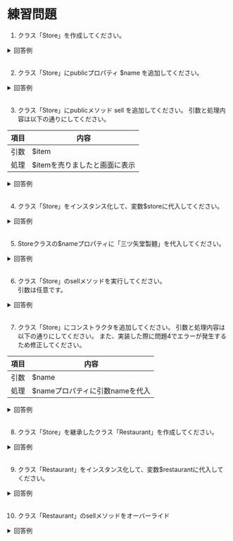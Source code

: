 # 練習問題


1. クラス「Store」を作成してください。
  <details><summary>回答例</summary><div>
		
  ```

  class Store
  {

  }

  ```	
  </div></details>
  <br>


2. クラス「Store」にpublicプロパティ $name を追加してください。
  <details><summary>回答例</summary><div>
		
  ```

  class Store
  {
    public $name;
  }

  ```	
  </div></details>
  <br>


3. クラス「Store」にpublicメソッド sell を追加してください。 
  引数と処理内容は以下の通りにしてください。

  | 項目       | 内容                          |
  | ---------- | ----------------------------- |
  | 引数       | $item                         |
  | 処理       | $itemを売りましたと画面に表示 |
  <details><summary>回答例</summary><div>
		
  ```

  class Store
  {
    public $name;

    public function sell($item)
    {
        echo item . 'を売りました';
    }
  }

  ```	
  </div></details>
  <br>


4. クラス「Store」をインスタンス化して、変数$storeに代入してください。
  <details>
  <summary>回答例</summary>
  <div>
		
   ```

    $store = new Store();
   ```	
  </div>
  </details>
  <br>


5. Storeクラスの$nameプロパティに「三ツ矢堂製麺」を代入してください。
  <details>
  <summary>回答例</summary>
  <div>
		
   ```

    $store->name = '三ツ矢堂製麺';
   ```	
  </div>
  </details>
  <br>


6. クラス「Store」のsellメソッドを実行してください。  
   引数は任意です。
  <details>
  <summary>回答例</summary>
  <div>
		
   ```

    $store->sell();
   ```	
  </div>
  </details>
  <br>


7. クラス「Store」にコンストラクタを追加してください。 
  引数と処理内容は以下の通りにしてください。
  また、実装した際に問題4でエラーが発生するため修正してください。  

  | 項目       | 内容                            |
  | ---------- | ------------------------------- |
  | 引数       | $name                           |
  | 処理       | $nameプロパティに引数nameを代入 | 
  <details>
  <summary>回答例</summary>
  <div>
		
   ```

    public function __construct($name)
    {
      $this->name = $name;
    }

   ```	
  </div>
  </details>
  <br>


8. クラス「Store」を継承したクラス「Restaurant」を作成してください。  
  <details><summary>回答例</summary><div>
		
  ```

  class Restaurant extends Store
  {

  }

  ```	
  </div></details>
  <br>

9. クラス「Restaurant」をインスタンス化して、変数$restaurantに代入してください。  
  <details><summary>回答例</summary><div>
		
  ```

  $restaurant = new Restaurant('ポータル');

  ```	
  </div></details>
  <br>


10. クラス「Restaurant」のsellメソッドをオーバーライド  
  <details><summary>回答例</summary><div>
		
  ```

  class Restaurant extends Store
  {
    public function sell($item)
    {
        echo item . 'をサーブしました';
    }
  }

  ```	
  </div></details>
  <br>